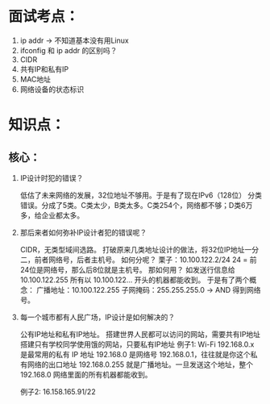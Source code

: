 # 面试考点：

1. ip addr → 不知道基本没有用Linux
2. ifconfig 和 ip addr 的区别吗？
3. CIDR
4. 共有IP和私有IP
5. MAC地址
6. 网络设备的状态标识

# 知识点：

## 核心：

1. IP设计时犯的错误？

   低估了未来网络的发展，32位地址不够用。于是有了现在IPv6（128位）
   分类错误。分成了5类。C类太少，B类太多。C类254个，网络都不够；D类6万多，给企业都太多。

2. 那后来者如何弥补IP设计者犯的错误呢？

   CIDR，无类型域间选路。
   打破原来几类地址设计的做法，将32位IP地址一分二，前者网络号，后者主机号。
   如何分呢？
   栗子：10.100.122.2/24
   24 = 前24位是网络号，那么后8位就是主机号。
   那如何用？
   如发送行信息给 10.100.122.255
   所有以 10.100.122... 开头的机器都能收到。
   于是有了两个概念：
   广播地址：10.100.122.255
   子网掩码：255.255.255.0 -> AND 得到网络号。

3. 每一个城市都有人民广场，IP设计是如何解决的？

   公有IP地址和私有IP地址。
   搭建世界人民都可以访问的网站，需要共有IP地址
   搭建只有学校同学使用饿的网站，只要私有IP地址
   例子1: Wi-Fi
    192.168.0.x 是最常用的私有 IP 地址
   192.168.0 是网络号
   192.168.0.1，往往就是你这个私有网络的出口地址
   192.168.0.255 就是广播地址。一旦发送这个地址，整个 192.168.0 网络里面的所有机器都能收到。

   例子2: 16.158.165.91/22